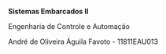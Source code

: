 **Sistemas Embarcados II**

Engenharia de Controle e Automação

André de Oliveira Águila Favoto - 11811EAU013
